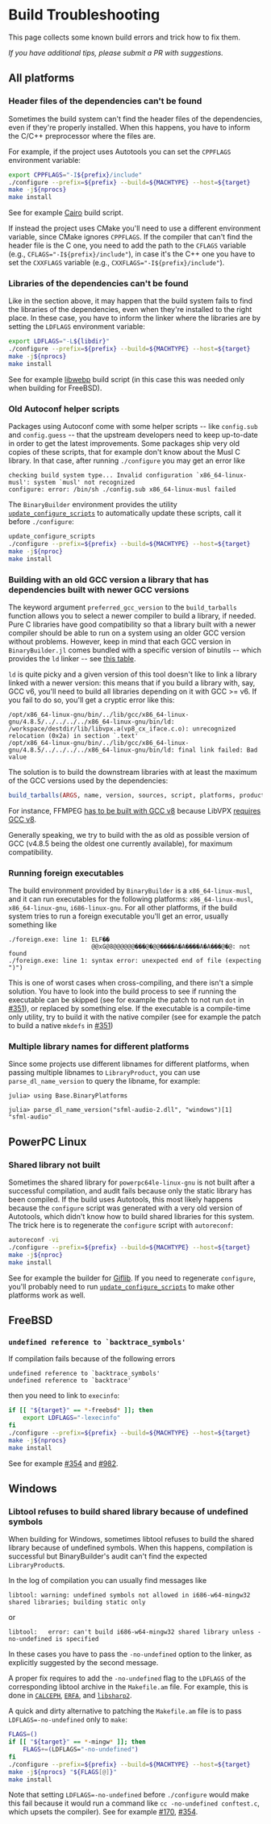 # Build Troubleshooting

This page collects some known build errors and trick how to fix them.

*If you have additional tips, please submit a PR with suggestions.*

## All platforms

### Header files of the dependencies can't be found

Sometimes the build system can't find the header files of the dependencies, even if they're properly installed.  When this happens, you have to inform the C/C++ preprocessor where the files are.

For example, if the project uses Autotools you can set the `CPPFLAGS` environment variable:

```sh
export CPPFLAGS="-I${prefix}/include"
./configure --prefix=${prefix} --build=${MACHTYPE} --host=${target}
make -j${nprocs}
make install
```

See for example [Cairo](https://github.com/JuliaPackaging/Yggdrasil/blob/9a1ae803823e0dba7628bc71ff794d0c79e39c95/C/Cairo/build_tarballs.jl#L16-L17) build script.

If instead the project uses CMake you'll need to use a different environment variable, since CMake ignores `CPPFLAGS`.  If the compiler that can't find the header file is the C one, you need to add the path to the `CFLAGS` variable (e.g., `CFLAGS="-I${prefix}/include"`), in case it's the C++ one you have to set the `CXXFLAGS` variable (e.g., `CXXFLAGS="-I${prefix}/include"`).

### Libraries of the dependencies can't be found

Like in the section above, it may happen that the build system fails to find the libraries of the dependencies, even when they're installed to the right place.  In these case, you have to inform the linker where the libraries are by setting the `LDFLAGS` environment variable:

```sh
export LDFLAGS="-L${libdir}"
./configure --prefix=${prefix} --build=${MACHTYPE} --host=${target}
make -j${nprocs}
make install
```

See for example [libwebp](https://github.com/JuliaPackaging/Yggdrasil/blob/9a1ae803823e0dba7628bc71ff794d0c79e39c95/L/libwebp/build_tarballs.jl#L19-L21) build script (in this case this was needed only when building for FreeBSD).

### Old Autoconf helper scripts

Packages using Autoconf come with some helper scripts -- like `config.sub` and `config.guess` -- that the upstream developers need to keep up-to-date in order to get the latest improvements.  Some packages ship very old copies of these scripts, that for example don't know about the Musl C library.  In that case, after running `./configure` you may get an error like

```
checking build system type... Invalid configuration `x86_64-linux-musl': system `musl' not recognized
configure: error: /bin/sh ./config.sub x86_64-linux-musl failed
```

The `BinaryBuilder` environment provides the utility [`update_configure_scripts`](https://juliapackaging.github.io/BinaryBuilder.jl/dev/build_tips/#Utilities-in-the-build-environment-1) to automatically update these scripts, call it before `./configure`:

```sh
update_configure_scripts
./configure --prefix=${prefix} --build=${MACHTYPE} --host=${target}
make -j${nproc}
make install
```

### Building with an old GCC version a library that has dependencies built with newer GCC versions

The keyword argument `preferred_gcc_version` to the `build_tarballs` function allows you to select a newer compiler to build a library, if needed.  Pure C libraries have good compatibility so that a library built with a newer compiler should be able to run on a system using an older GCC version without problems.  However, keep in mind that each GCC version in `BinaryBuilder.jl` comes bundled with a specific version of binutils  -- which provides the `ld` linker -- see [this table](https://github.com/JuliaPackaging/Yggdrasil/blob/master/RootFS.md#compiler-shards).

`ld` is quite picky and a given version of this tool doesn't like to link a library linked with a newer version: this means that if you build a library with, say, GCC v6, you'll need to build all libraries depending on it with GCC >= v6.  If you fail to do so, you'll get a cryptic error like this:

```
/opt/x86_64-linux-gnu/bin/../lib/gcc/x86_64-linux-gnu/4.8.5/../../../../x86_64-linux-gnu/bin/ld: /workspace/destdir/lib/libvpx.a(vp8_cx_iface.c.o): unrecognized relocation (0x2a) in section `.text'
/opt/x86_64-linux-gnu/bin/../lib/gcc/x86_64-linux-gnu/4.8.5/../../../../x86_64-linux-gnu/bin/ld: final link failed: Bad value
```

The solution is to build the downstream libraries with at least the maximum of the GCC versions used by the dependencies:

```julia
build_tarballs(ARGS, name, version, sources, script, platforms, products, dependencies; preferred_gcc_version=v"8")
```

For instance, FFMPEG [has to be built with GCC v8](https://github.com/JuliaPackaging/Yggdrasil/blob/9a1ae803823e0dba7628bc71ff794d0c79e39c95/F/FFMPEG/build_tarballs.jl#L140) because LibVPX [requires GCC v8](https://github.com/giordano/Yggdrasil/blob/2b13acd75081bc8105685602fcad175296264243/L/LibVPX/build_tarballs.jl).

Generally speaking, we try to build with the as old as possible version of GCC (v4.8.5 being the oldest one currently available), for maximum compatibility.

### Running foreign executables

The build environment provided by `BinaryBuilder` is a `x86_64-linux-musl`, and it can run executables for the following platforms: `x86_64-linux-musl`, `x86_64-linux-gnu`, `i686-linux-gnu`.  For all other platforms, if the build system tries to run a foreign executable you'll get an error, usually something like

```
./foreign.exe: line 1: ELF��
                       @@xG@8@@@@@@���@�@@����A�A����A�A���@�@: not found
./foreign.exe: line 1: syntax error: unexpected end of file (expecting ")")
```

This is one of worst cases when cross-compiling, and there isn't a simple solution.  You have to look into the build process to see if running the executable can be skipped (see for example the patch to not run `dot` in [#351](https://github.com/JuliaPackaging/Yggdrasil/pull/351)), or replaced by something else.  If the executable is a compile-time only utility, try to build it with the native compiler (see for example the patch to build a native `mkdefs` in [#351](https://github.com/JuliaPackaging/Yggdrasil/pull/351))

### Multiple library names for different platforms
Since some projects use different libnames for different platforms, when passing multiple libnames to `LibraryProduct`, you can use `parse_dl_name_version` to query the libname, for example:  

```
julia> using Base.BinaryPlatforms

julia> parse_dl_name_version("sfml-audio-2.dll", "windows")[1]
"sfml-audio"
```

## PowerPC Linux

### Shared library not built

Sometimes the shared library for `powerpc64le-linux-gnu` is not built after a successful compilation, and audit fails because only the static library has been compiled.  If the build uses Autotools, this most likely happens because the `configure` script was generated with a very old version of Autotools, which didn't know how to build shared libraries for this system.  The trick here is to regenerate the `configure` script with `autoreconf`:

```sh
autoreconf -vi
./configure --prefix=${prefix} --build=${MACHTYPE} --host=${target}
make -j${nproc}
make install
```

See for example the builder for [Giflib](https://github.com/JuliaPackaging/Yggdrasil/blob/78fb3a7b4d00f3bc7fd2b1bcd24e96d6f31d6c4b/G/Giflib/build_tarballs.jl).  If you need to regenerate `configure`, you'll probably need to run [`update_configure_scripts`](https://juliapackaging.github.io/BinaryBuilder.jl/dev/build_tips/#Utilities-in-the-build-environment-1) to make other platforms work as well.

## FreeBSD

### ```undefined reference to `backtrace_symbols'```

If compilation fails because of the following errors

```
undefined reference to `backtrace_symbols'
undefined reference to `backtrace'
```

then you need to link to `execinfo`:

```sh
if [[ "${target}" == *-freebsd* ]]; then
    export LDFLAGS="-lexecinfo"
fi
./configure --prefix=${prefix} --build=${MACHTYPE} --host=${target}
make -j${nprocs}
make install
```

See for example [#354](https://github.com/JuliaPackaging/Yggdrasil/pull/354) and [#982](https://github.com/JuliaPackaging/Yggdrasil/pull/982).

## Windows

### Libtool refuses to build shared library because of undefined symbols

When building for Windows, sometimes libtool refuses to build the shared library because of undefined symbols.  When this happens, compilation is successful but BinaryBuilder's audit can't find the expected `LibraryProduct`s.

In the log of compilation you can usually find messages like

```
libtool: warning: undefined symbols not allowed in i686-w64-mingw32 shared libraries; building static only
```

or

```
libtool:   error: can't build i686-w64-mingw32 shared library unless -no-undefined is specified
```

In these cases you have to pass the `-no-undefined` option to the linker, as explicitly suggested by the second message.

A proper fix requires to add the `-no-undefined` flag to the `LDFLAGS` of the corresponding libtool archive in the `Makefile.am` file.  For example, this is done in [`CALCEPH`](https://github.com/JuliaPackaging/Yggdrasil/blob/d1e5159beef7fcf8c631e893f62925ca5bd54bec/C/CALCEPH/build_tarballs.jl#L19), [`ERFA`](https://github.com/JuliaPackaging/Yggdrasil/blob/d1e5159beef7fcf8c631e893f62925ca5bd54bec/E/ERFA/build_tarballs.jl#L17), and [`libsharp2`](https://github.com/JuliaPackaging/Yggdrasil/blob/d1e5159beef7fcf8c631e893f62925ca5bd54bec/L/libsharp2/build_tarballs.jl#L19).

A quick and dirty alternative to patching the `Makefile.am` file is to pass `LDFLAGS=-no-undefined` only to `make`:

```sh
FLAGS=()
if [[ "${target}" == *-mingw* ]]; then
    FLAGS+=(LDFLAGS="-no-undefined")
fi
./configure --prefix=${prefix} --build=${MACHTYPE} --host=${target}
make -j${nprocs} "${FLAGS[@]}"
make install
```

Note that setting `LDFLAGS=-no-undefined` before `./configure` would make this fail because it would run a command like `cc -no-undefined conftest.c`, which upsets the compiler).  See for example [#170](https://github.com/JuliaPackaging/Yggdrasil/pull/170), [#354](https://github.com/JuliaPackaging/Yggdrasil/pull/354).
